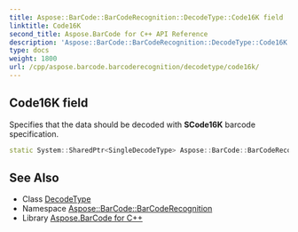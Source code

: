 ```yaml
---
title: Aspose::BarCode::BarCodeRecognition::DecodeType::Code16K field
linktitle: Code16K
second_title: Aspose.BarCode for C++ API Reference
description: 'Aspose::BarCode::BarCodeRecognition::DecodeType::Code16K field. Specifies that the data should be decoded with SCode16K barcode specification in C++.'
type: docs
weight: 1800
url: /cpp/aspose.barcode.barcoderecognition/decodetype/code16k/
---
```

## Code16K field


Specifies that the data should be decoded with **SCode16K** barcode specification.

```cpp
static System::SharedPtr<SingleDecodeType> Aspose::BarCode::BarCodeRecognition::DecodeType::Code16K
```




## See Also

* Class [DecodeType](../)
* Namespace [Aspose::BarCode::BarCodeRecognition](../../)
* Library [Aspose.BarCode for C++](../../../)
